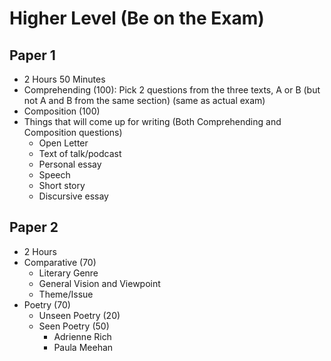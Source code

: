 # Higher Level (Be on the Exam)

## Paper 1

- 2 Hours 50 Minutes
- Comprehending (100): Pick 2 questions from the three texts, A or B (but not A and B from the same section) (same as actual exam)
- Composition (100)
- Things that will come up for writing (Both Comprehending and Composition questions)
  - Open Letter
  - Text of talk/podcast
  - Personal essay
  - Speech
  - Short story
  - Discursive essay

## Paper 2

- 2 Hours
- Comparative (70)
  - Literary Genre
  - General Vision and Viewpoint
  - Theme/Issue
- Poetry (70)
  - Unseen Poetry (20)
  - Seen Poetry (50)
    - Adrienne Rich
    - Paula Meehan
